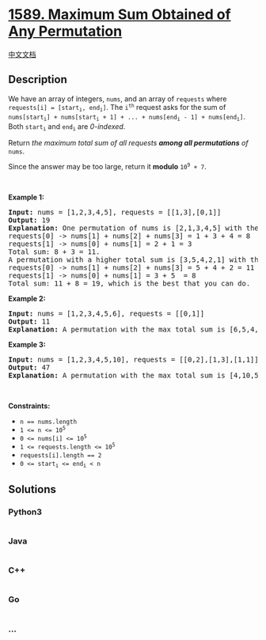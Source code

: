 # [1589. Maximum Sum Obtained of Any Permutation](https://leetcode.com/problems/maximum-sum-obtained-of-any-permutation)

[中文文档](/solution/1500-1599/1589.Maximum%20Sum%20Obtained%20of%20Any%20Permutation/README.md)

## Description

<p>We have an array of integers, <code>nums</code>, and an array of <code>requests</code> where <code>requests[i] = [start<sub>i</sub>, end<sub>i</sub>]</code>. The <code>i<sup>th</sup></code> request asks for the sum of <code>nums[start<sub>i</sub>] + nums[start<sub>i</sub> + 1] + ... + nums[end<sub>i</sub> - 1] + nums[end<sub>i</sub>]</code>. Both <code>start<sub>i</sub></code> and <code>end<sub>i</sub></code> are <em>0-indexed</em>.</p>

<p>Return <em>the maximum total sum of all requests <strong>among all permutations</strong> of</em> <code>nums</code>.</p>

<p>Since the answer may be too large, return it <strong>modulo</strong> <code>10<sup>9</sup> + 7</code>.</p>

<p>&nbsp;</p>
<p><strong class="example">Example 1:</strong></p>

<pre>
<strong>Input:</strong> nums = [1,2,3,4,5], requests = [[1,3],[0,1]]
<strong>Output:</strong> 19
<strong>Explanation:</strong> One permutation of nums is [2,1,3,4,5] with the following result: 
requests[0] -&gt; nums[1] + nums[2] + nums[3] = 1 + 3 + 4 = 8
requests[1] -&gt; nums[0] + nums[1] = 2 + 1 = 3
Total sum: 8 + 3 = 11.
A permutation with a higher total sum is [3,5,4,2,1] with the following result:
requests[0] -&gt; nums[1] + nums[2] + nums[3] = 5 + 4 + 2 = 11
requests[1] -&gt; nums[0] + nums[1] = 3 + 5  = 8
Total sum: 11 + 8 = 19, which is the best that you can do.
</pre>

<p><strong class="example">Example 2:</strong></p>

<pre>
<strong>Input:</strong> nums = [1,2,3,4,5,6], requests = [[0,1]]
<strong>Output:</strong> 11
<strong>Explanation:</strong> A permutation with the max total sum is [6,5,4,3,2,1] with request sums [11].</pre>

<p><strong class="example">Example 3:</strong></p>

<pre>
<strong>Input:</strong> nums = [1,2,3,4,5,10], requests = [[0,2],[1,3],[1,1]]
<strong>Output:</strong> 47
<strong>Explanation:</strong> A permutation with the max total sum is [4,10,5,3,2,1] with request sums [19,18,10].</pre>

<p>&nbsp;</p>
<p><strong>Constraints:</strong></p>

<ul>
	<li><code>n == nums.length</code></li>
	<li><code>1 &lt;= n &lt;= 10<sup>5</sup></code></li>
	<li><code>0 &lt;= nums[i]&nbsp;&lt;= 10<sup>5</sup></code></li>
	<li><code>1 &lt;= requests.length &lt;=&nbsp;10<sup>5</sup></code></li>
	<li><code>requests[i].length == 2</code></li>
	<li><code>0 &lt;= start<sub>i</sub>&nbsp;&lt;= end<sub>i</sub>&nbsp;&lt;&nbsp;n</code></li>
</ul>


## Solutions

<!-- tabs:start -->

### **Python3**

```python

```

### **Java**

```java

```

### **C++**

```cpp

```

### **Go**

```go

```

### **...**

```

```

<!-- tabs:end -->